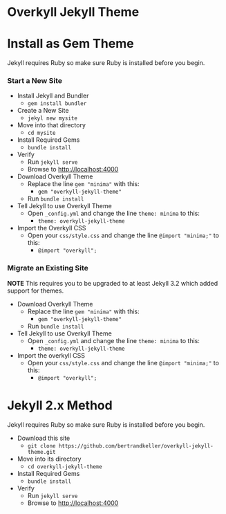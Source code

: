 # Overkyll Jekyll Theme

# Install as Gem Theme
Jekyll requires Ruby so make sure Ruby is installed before you begin.

### Start a New Site
- Install Jekyll and Bundler
  - `gem install bundler`
- Create a New Site
  - `jekyl new mysite`
- Move into that directory
  - `cd mysite`
- Install Required Gems
  - `bundle install`
- Verify
  - Run `jekyll serve`
  - Browse to [http://localhost:4000](http://localhost:4000)
- Download Overkyll Theme
  - Replace the line `gem "minima"` with this:
    - `gem "overkyll-jekyll-theme"`
  - Run `bundle install`
- Tell Jekyll to use Overkyll Theme
  - Open `_config.yml` and change the line `theme: minima` to this:
    - `theme: overkyll-jekyll-theme`
- Import the Overkyll CSS
  - Open your `css/style.css` and change the line `@import "minima;"` to this:
    - `@import "overkyll";`


### Migrate an Existing Site
**NOTE** This requires you to be upgraded to at least Jekyll 3.2 which added support for themes.

- Download Overkyll Theme
  - Replace the line `gem "minima"` with this:
    - `gem "overkyll-jekyll-theme"`
  - Run `bundle install`
- Tell Jekyll to use Overkyll Theme
  - Open `_config.yml` and change the line `theme: minima` to this:
    - `theme: overkyll-jekyll-theme`
- Import the overkyll CSS
  - Open your `css/style.css` and change the line `@import "minima;"` to this:
    - `@import "overkyll";`

# Jekyll 2.x Method
Jekyll requires Ruby so make sure Ruby is installed before you begin.

- Download this site
  - `git clone https://github.com/bertrandkeller/overkyll-jekyll-theme.git`
- Move into its directory
  - `cd overkyll-jekyll-theme`
- Install Required Gems
  - `bundle install`
- Verify
  - Run `jekyll serve`
  - Browse to [http://localhost:4000](http://localhost:4000)
